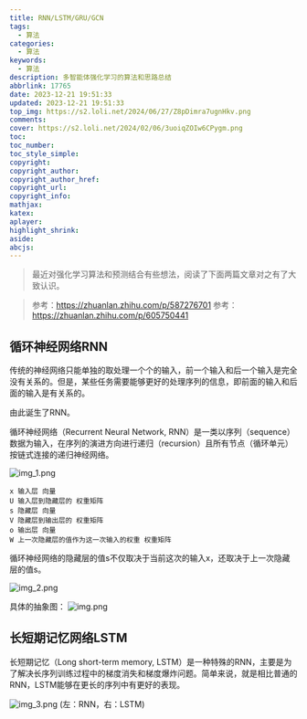 ```yaml
---
title: RNN/LSTM/GRU/GCN
tags:
  - 算法
categories:
  - 算法
keywords:
  - 算法
description: 多智能体强化学习的算法和思路总结
abbrlink: 17765
date: 2023-12-21 19:51:33
updated: 2023-12-21 19:51:33
top_img: https://s2.loli.net/2024/06/27/Z8pDimra7ugnHkv.png
comments:
cover: https://s2.loli.net/2024/02/06/3uoiqZOIw6CPygm.png
toc:
toc_number:
toc_style_simple:
copyright:
copyright_author:
copyright_author_href:
copyright_url:
copyright_info:
mathjax:
katex:
aplayer:
highlight_shrink:
aside:
abcjs:
---
```


> 最近对强化学习算法和预测结合有些想法，阅读了下面两篇文章对之有了大致认识。

> 参考：https://zhuanlan.zhihu.com/p/587276701
> 参考：https://zhuanlan.zhihu.com/p/605750441

## 循环神经网络RNN
传统的神经网络只能单独的取处理一个个的输入，前一个输入和后一个输入是完全没有关系的。但是，某些任务需要能够更好的处理序列的信息，即前面的输入和后面的输入是有关系的。

由此诞生了RNN。

循环神经网络（Recurrent Neural Network, RNN）是一类以序列（sequence）数据为输入，在序列的演进方向进行递归（recursion）且所有节点（循环单元）按链式连接的递归神经网络。

![img_1.png](..%2Fimage%2FRNN-LSTM-GRU-GCN%2Fimg_1.png)

```
x 输入层 向量
U 输入层到隐藏层的 权重矩阵
s 隐藏层 向量
V 隐藏层到输出层的 权重矩阵
o 输出层 向量
W 上一次隐藏层的值作为这一次输入的权重 权重矩阵
```
循环神经网络的隐藏层的值s不仅取决于当前这次的输入x，还取决于上一次隐藏层的值s。

![img_2.png](..%2Fimage%2FRNN-LSTM-GRU-GCN%2Fimg_2.png)


具体的抽象图：
![img.png](..%2Fimage%2FRNN-LSTM-GRU-GCN%2Fimg.png)

## 长短期记忆网络LSTM

长短期记忆（Long short-term memory, LSTM）是一种特殊的RNN，主要是为了解决长序列训练过程中的梯度消失和梯度爆炸问题。简单来说，就是相比普通的RNN，LSTM能够在更长的序列中有更好的表现。

![img_3.png](..%2Fimage%2FRNN-LSTM-GRU-GCN%2Fimg_3.png)
(左：RNN，右：LSTM)



